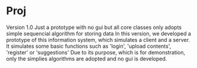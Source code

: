 # Proj
Version 1.0
Just a prototype with no gui but all core classes
only adopts simple sequencial algorithm for storing data
In this version, we developed a prototype of this information system, which simulates a client and a server.
It simulates some basic functions such as 'login', 'upload contents', 'register' or 'suggestions'
Due to its purpose, which is for demonstration, only the simplies algorithms are adopted and no gui is developed.
